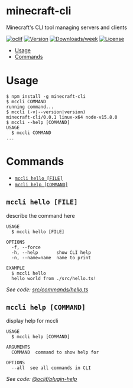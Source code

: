 minecraft-cli
=============

Minecraft&#39;s CLI tool managing servers and clients

[![oclif](https://img.shields.io/badge/cli-oclif-brightgreen.svg)](https://oclif.io)
[![Version](https://img.shields.io/npm/v/minecraft-cli.svg)](https://npmjs.org/package/minecraft-cli)
[![Downloads/week](https://img.shields.io/npm/dw/minecraft-cli.svg)](https://npmjs.org/package/minecraft-cli)
[![License](https://img.shields.io/npm/l/minecraft-cli.svg)](https://github.com/ianwijma/minecraft-cli/blob/master/package.json)

<!-- toc -->
* [Usage](#usage)
* [Commands](#commands)
<!-- tocstop -->
# Usage
<!-- usage -->
```sh-session
$ npm install -g minecraft-cli
$ mccli COMMAND
running command...
$ mccli (-v|--version|version)
minecraft-cli/0.0.1 linux-x64 node-v15.8.0
$ mccli --help [COMMAND]
USAGE
  $ mccli COMMAND
...
```
<!-- usagestop -->
# Commands
<!-- commands -->
* [`mccli hello [FILE]`](#mccli-hello-file)
* [`mccli help [COMMAND]`](#mccli-help-command)

## `mccli hello [FILE]`

describe the command here

```
USAGE
  $ mccli hello [FILE]

OPTIONS
  -f, --force
  -h, --help       show CLI help
  -n, --name=name  name to print

EXAMPLE
  $ mccli hello
  hello world from ./src/hello.ts!
```

_See code: [src/commands/hello.ts](https://github.com/ianwijma/minecraft-cli/blob/v0.0.1/src/commands/hello.ts)_

## `mccli help [COMMAND]`

display help for mccli

```
USAGE
  $ mccli help [COMMAND]

ARGUMENTS
  COMMAND  command to show help for

OPTIONS
  --all  see all commands in CLI
```

_See code: [@oclif/plugin-help](https://github.com/oclif/plugin-help/blob/v3.2.2/src/commands/help.ts)_
<!-- commandsstop -->
